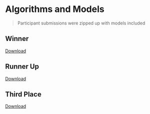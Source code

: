 # Algorithms and Models
> Participant submissions were zipped up with models included

## Winner
[Download](https://midrccodalab.blob.core.windows.net/bundles/Winning%20Challenge%20Submissions/Challenge_2022_COVIDx/winner.zip?sp=r&st=2022-12-12T22:09:30Z&se=2023-11-13T06:09:30Z&sv=2021-06-08&sr=b&sig=NfrPjSWj%2FM4rmQzq8r%2F90bWC8ZgJ9nSYdKvvW3hKXP8%3D)

## Runner Up
[Download]()

## Third Place
[Download]()

